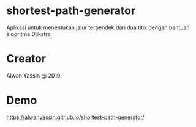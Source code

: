 # shortest-path-generator
Aplikasi untuk menentukan jalur terpendek dari dua titik dengan bantuan algoritma Djikstra

# Creator
Alwan Yassin @ 2019

# Demo
https://alwanyassin.github.io/shortest-path-generator/
